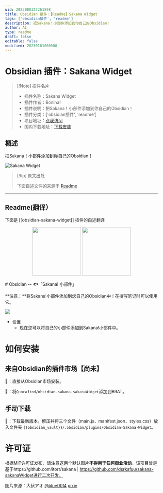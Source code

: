 ```yaml
---
uid: 2023080322261898
title: Obsidian 插件：【Readme】Sakana Widget
tags: ['obsidian插件', 'readme']
description: 把Sakana！小部件添加到你自己的Obsidian！
author: AI
type: readme
draft: false
editable: false
modified: 20230101000000
---
```


# Obsidian 插件：Sakana Widget

> [!Note] 插件名片
> - 插件名称：Sakana Widget
> - 插件作者：Boninall
> - 插件说明：把Sakana！小部件添加到你自己的Obsidian！
> - 插件分类：['obsidian插件', 'readme']
> - 项目地址：[点我访问](https://github.com/quorafind/obsidian-sakana-widget)
> - 国内下载地址：[下载安装](https://pkmer.cn/products/plugin/pluginMarket/?obsidian-sakana-widget)

## 概述

把Sakana！小部件添加到你自己的Obsidian！

![Sakana Widget](https://cdn.pkmer.cn/covers/obsidian-sakana-widget_new.gif!pkmer)

> [!tip] 原文出处
> 
>下面自述文件的来源于 [Readme](https://ghproxy.net/https://raw.githubusercontent.com/Quorafind/obsidian-sakana-widget/master/README.md)
> 

---

## Readme(翻译）

下面是 [[obsidian-sakana-widget]] 插件的自述翻译


<p align="center">
<img src="https://raw.githubusercontent.com/dsrkafuu/sakana-widget/main/src/characters/chisato.png" height="160px">
<img src="https://raw.githubusercontent.com/dsrkafuu/sakana-widget/main/src/characters/takina.png" height="160px">
</p>
# Obsidian -- 🐟「Sakana! 小部件」

**注意：**将Sakana!小部件添加到您自己的Obsidian中！在撰写笔记时可以使用它。

![](https://raw.githubusercontent.com/Quorafind/obsidian-sakana-widget/master/media/sakanaGif.gif)

- 设置
  - 现在您可以将自己的小部件添加到Sakana!小部件中。

# 如何安装

## 来自Obsidian的插件市场【尚未】
💜：直接从Obsidian市场安装。

🚗：将`Quorafind/obsidian-sakana-sakanaWidget`添加到BRAT。

## 手动下载

🚚：下载最新版本。解压并将三个文件（main.js、manifest.json、styles.css）放入文件夹 `{{obsidian_vault}}/.obsidian/plugins/Obsidian-Sakana-Widget`。

# 许可证

根据MIT许可证发布，请注意这两个默认图片**不得用于任何商业活动**。该项目曾是基于https://github.com/itorr/sakana | https://github.com/dsrkafuu/sakana-sakanaWidget进行二次开发。

图片来源：大伏アオ [@blue00f4](https://twitter.com/blue00f4) [pixiv](https://pixiv.me/aoiroblue1340)



